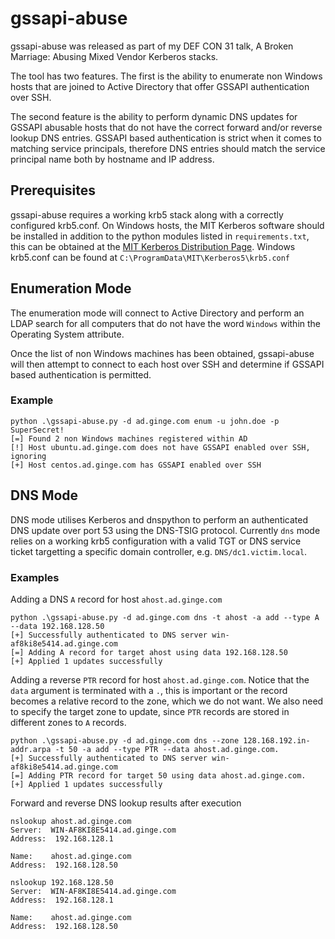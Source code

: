 # gssapi-abuse

gssapi-abuse was released as part of my DEF CON 31 talk, A Broken Marriage: Abusing Mixed Vendor Kerberos stacks.

The tool has two features.  The first is the ability to enumerate non Windows hosts that are joined to Active Directory that offer GSSAPI authentication over SSH.

The second feature is the ability to perform dynamic DNS updates for GSSAPI abusable hosts that do not have the correct forward and/or reverse lookup DNS entries.  GSSAPI based authentication is strict when it comes to matching service principals, therefore DNS entries should match the service principal name both by hostname and IP address.

## Prerequisites 

gssapi-abuse requires a working krb5 stack along with a correctly configured krb5.conf.  On Windows hosts, the MIT Kerberos software should be installed in addition to the python modules listed in `requirements.txt`, this can be obtained at the [MIT Kerberos Distribution Page](https://web.mit.edu/kerberos/dist/index.html).  Windows krb5.conf can be found at `C:\ProgramData\MIT\Kerberos5\krb5.conf`

## Enumeration Mode

The enumeration mode will connect to Active Directory and perform an LDAP search for all computers that do not have the word `Windows` within the Operating System attribute.  

Once the list of non Windows machines has been obtained, gssapi-abuse will then attempt to connect to each host over SSH and determine if GSSAPI based authentication is permitted.

### Example

```
python .\gssapi-abuse.py -d ad.ginge.com enum -u john.doe -p SuperSecret!
[=] Found 2 non Windows machines registered within AD
[!] Host ubuntu.ad.ginge.com does not have GSSAPI enabled over SSH, ignoring
[+] Host centos.ad.ginge.com has GSSAPI enabled over SSH
```

## DNS Mode

DNS mode utilises Kerberos and dnspython to perform an authenticated DNS update over port 53 using the DNS-TSIG protocol.  Currently `dns` mode relies on a working krb5 configuration with a valid TGT or DNS service ticket targetting a specific domain controller, e.g. `DNS/dc1.victim.local`. 

### Examples

Adding a DNS `A` record for host `ahost.ad.ginge.com`
```
python .\gssapi-abuse.py -d ad.ginge.com dns -t ahost -a add --type A --data 192.168.128.50
[+] Successfully authenticated to DNS server win-af8ki8e5414.ad.ginge.com
[=] Adding A record for target ahost using data 192.168.128.50
[+] Applied 1 updates successfully
```

Adding a reverse `PTR` record for host `ahost.ad.ginge.com`.  Notice that the `data` argument is terminated with a `.`, this is important or the record becomes a relative record to the zone, which we do not want.  We also need to specify the target zone to update, since `PTR` records are stored in different zones to `A` records. 
```
python .\gssapi-abuse.py -d ad.ginge.com dns --zone 128.168.192.in-addr.arpa -t 50 -a add --type PTR --data ahost.ad.ginge.com.
[+] Successfully authenticated to DNS server win-af8ki8e5414.ad.ginge.com
[=] Adding PTR record for target 50 using data ahost.ad.ginge.com.
[+] Applied 1 updates successfully
```

Forward and reverse DNS lookup results after execution

```
nslookup ahost.ad.ginge.com
Server:  WIN-AF8KI8E5414.ad.ginge.com
Address:  192.168.128.1

Name:    ahost.ad.ginge.com
Address:  192.168.128.50
```

```
nslookup 192.168.128.50
Server:  WIN-AF8KI8E5414.ad.ginge.com
Address:  192.168.128.1

Name:    ahost.ad.ginge.com
Address:  192.168.128.50
```

